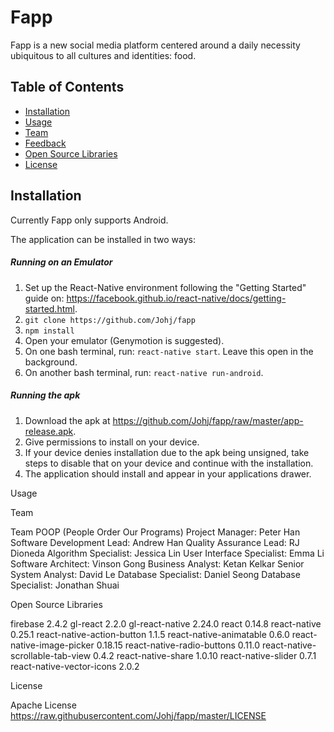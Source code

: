 # Fapp
Fapp is a new social media platform centered around a daily necessity ubiquitous to all cultures and identities: food.

## Table of Contents
 - [Installation](#installation)
 - [Usage](#usage)
 - [Team](#team)
 - [Feedback](#feedback)
 - [Open Source Libraries](#feedback)
 - [License](#license)

## Installation
Currently Fapp only supports Android.

The application can be installed in two ways:

##### Running on an Emulator
1. Set up the React-Native environment following the "Getting Started" guide on: https://facebook.github.io/react-native/docs/getting-started.html.
2. `git clone https://github.com/Johj/fapp`
3. `npm install`
4. Open your emulator (Genymotion is suggested).
5. On one bash terminal, run: `react-native start`. Leave this open in the background.
6. On another bash terminal, run: `react-native run-android`.

##### Running the apk
1. Download the apk at https://github.com/Johj/fapp/raw/master/app-release.apk.
2. Give permissions to install on your device.
3. If your device denies installation due to the apk being unsigned, take steps to disable that on your device and continue with the installation.
4. The application should install and appear in your applications drawer.

Usage



Team

Team POOP (People Order Our Programs)
Project Manager: Peter Han
Software Development Lead: Andrew Han
Quality Assurance Lead: RJ Dioneda
Algorithm Specialist: Jessica Lin
User Interface Specialist: Emma Li
Software Architect: Vinson Gong
Business Analyst: Ketan Kelkar
Senior System Analyst: David Le
Database Specialist: Daniel Seong
Database Specialist: Jonathan Shuai

Open Source Libraries

firebase 2.4.2
gl-react 2.2.0
gl-react-native 2.24.0
react 0.14.8
react-native 0.25.1
react-native-action-button 1.1.5
react-native-animatable 0.6.0
react-native-image-picker 0.18.15
react-native-radio-buttons 0.11.0
react-native-scrollable-tab-view 0.4.2
react-native-share 1.0.10
react-native-slider 0.7.1
react-native-vector-icons 2.0.2

License

Apache License
https://raw.githubusercontent.com/Johj/fapp/master/LICENSE
